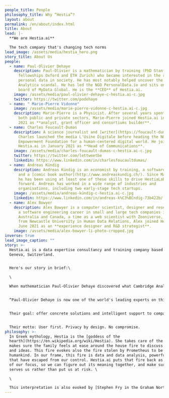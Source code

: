 ```yaml
---
people_title: People
philosophy_title: Why “Hestia”?
layout: about
permalink: /en/about/index.html
title: About
lead: |-
  **We are Hestia.ai**

  The tech company that's changing tech norms
lead_image: /assets/media/hestia_hero.png
story_title: About Us
people:
  - name: Paul-Olivier Dehaye
    description: Paul-Olivier is a mathematician by training (PhD Stanford,
      fellowships Oxford and ETH Zurich) who became interested in the role of
      personal data in society. He has most notably helped uncover the Cambridge
      Analytica scandal. He has led the NGO PersonalData.io and sits on the
      board of MyData Global. He is the **CEO** of Hestia.ai.
    image: /assets/media/paul-olivier-dehaye-c-hestia.ai-c.jpg
    twitter: https://twitter.com/podehaye
  - name: " Marie-Pierre Vidonne"
    image: /assets/media/marie-pierre-vidonne-c-hestia.ai-c.jpg
    description: Marie-Pierre is a Physicist. After several years spent in R&D in
      both public and private sectors, Marie-Pierre joined Hestia.ai in February
      2021 as **analyst, grant officer and consortiums builder**.
  - name: Charles Foucault-Dumas
    description: A science journalist and [writer](https://foucault-dumas.ch/),
      Charles launched the media L'Usine Digitale before heading the NGO
      Empowerment Foundation for a human-centered digital world. He joined
      Hestia.ai in January 2021 as **Head of Communications**.
    image: /assets/media/charles-foucault-dumas-c-hestia.ai-c.jpg
    twitter: https://twitter.com/lettweetbe
    linkedin: https://www.linkedin.com/in/charlesfoucaultdumas/
  - name: Andreas Kündig
    description: Andreas Kündig is an economist by training, a software developer,
      and a [comic book author](http://www.andreaskundig.ch/). Since March 2021,
      he has been using at least one of these skills to drive HestiaLabs
      forward. Andreas has worked in a wide range of industries and
      organisations, including two early-stage tech startups.
    image: /assets/media/andreas-kündig-c-hestia.ai-c.jpg
    linkedin: https://www.linkedin.com/in/andreas-k%C3%BCndig-73b422b/
  - name: Alex Bowyer
    description: Alex Bowyer is a computer scientist, designer and researcher. After
      a software engineering career in small and large tech companies in the UK,
      Australia and Canada, a time as a web scientist with Zooniverse, and a PhD
      from Newcastle University in Human Data Relations, Alex joined Hestia in
      June 2021 as an **experience designer and R&D strategist**.
    image: /assets/media/alex-bowyer-li-photo-cropped.jpg
inverse: true
lead_image_caption: ""
story: >-
  Hestia.ai is a data expertise consultancy and training company based in
  Geneva, Switzerland.


  Here's our story in brief:\

  \

  When mathematician Paul-Olivier Dehaye discovered what Cambridge Analytica was doing with Facebook users' data to influence their votes, he did a hell of a job that led to the [Facebook-Cambridge Analytica affair](https://www.theguardian.com/news/2018/mar/17/data-war-whistleblower-christopher-wylie-faceook-nix-bannon-trump) and the making of the Netflix movie [The Great Hack](https://en.wikipedia.org/wiki/The_Great_Hack).


  “Paul-Olivier Dehaye is now one of the world's leading experts on this issue”, [wrote Paris-Match](https://paris-match.ch/labecedaire-de-paul-olivier-dehaye/). Rather than selling his skills to the highest bidder, he convinced talented people to join him in the Hestia.ai adventure.


  Their goal: offer concrete solutions and intelligent support to companies understanding that trust is the new digital Eldorado.


  Their motto: User first. Privacy by design. No compromise.
philosophy: >-
  In Greek mythology, Hestia is the [goddess of the
  hearth](https://en.wikipedia.org/wiki/Hestia). She takes care of the home, and
  makes sure the family feels at ease around the house fire to discuss events
  and ideas. This fire evokes also the fire stolen by Prometheus to be given to
  humankind. In our frame, this fire is data and data analysis, powerful tools
  that have escaped from our control. Hestia.ai puts that fire back as a center
  of our focus, so we can figure out its meaning together, and make sure it
  serves us rather than put us at risk. \

  \

  This interpretation is also evoked by [Stephen Fry in the Graham Norton Show](https://www.youtube.com/watch?v=9KK2OBZIcRw).
---
```

